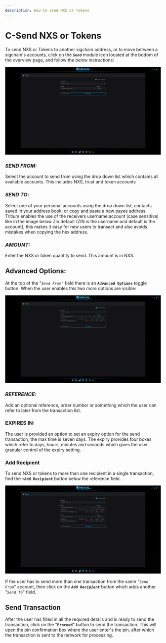 ```yaml
---
description: How to send NXS or Tokens
---
```


# C-Send NXS or Tokens

To send NXS or Tokens to another sigchain address, or to move between a sigchain's accounts, click on the _**`Send`**_ module icon located at the bottom of the overview page, and follow the below instructions:

![The send Module](../../../.gitbook/assets/Send1.png)

### _**SEND FROM:**_

Select the account to send from using the drop down list which contains all available accounts. This includes NXS, trust and token accounts

### _**SEND TO**_:

Select one of your personal accounts using the drop down list, contacts saved in your address book, or copy and paste a new payee address. Tritium enables the use of the receivers username:account (case sensitive) like in the image below Zin:default (ZIN is the username and default is the account), this makes it easy for new users to transact and also avoids mistakes when copying the hex address.

### _**AMOUNT:**_

Enter the NXS or token quantity to send. This amount is in NXS.



## Advanced Options:

At the top of the "_`Send From"`_ field there is an **`Advanced Options`** toggle button. When the user enables this two more options are visible:&#x20;

![Advanced Options enabled](../../../.gitbook/assets/Send2.png)

### _**REFERENCE:**_&#x20;

Add an optional reference, order number or something which the user can refer to later from the transaction list.

### EXPIRES IN:

The user is provided an option to set an expiry option for the send transaction, the max time is seven days. The expiry provides four boxes which refer to days, hours, minutes and seconds which gives the user granular control of the expiry setting.

### Add Recipient

To send NXS or tokens to more than one recipient in a single transaction, find the **`+Add Recipient`** button below the reference field.

![Add Recipient](../../../.gitbook/assets/Send3.png)

If the user has to send more than one transaction from the same "_`Send From`_" account, then click on the _**`Add Recipient`**_ button which adds another "_`Send To`_" field.

## Send Transaction

After the user has filled in all the required details and is ready to send the transaction, click on the "**`Proceed`**" button to send the transaction. This will open the pin confirmation box where the user enter's the pin, after which the transaction is sent to the network for processing.
